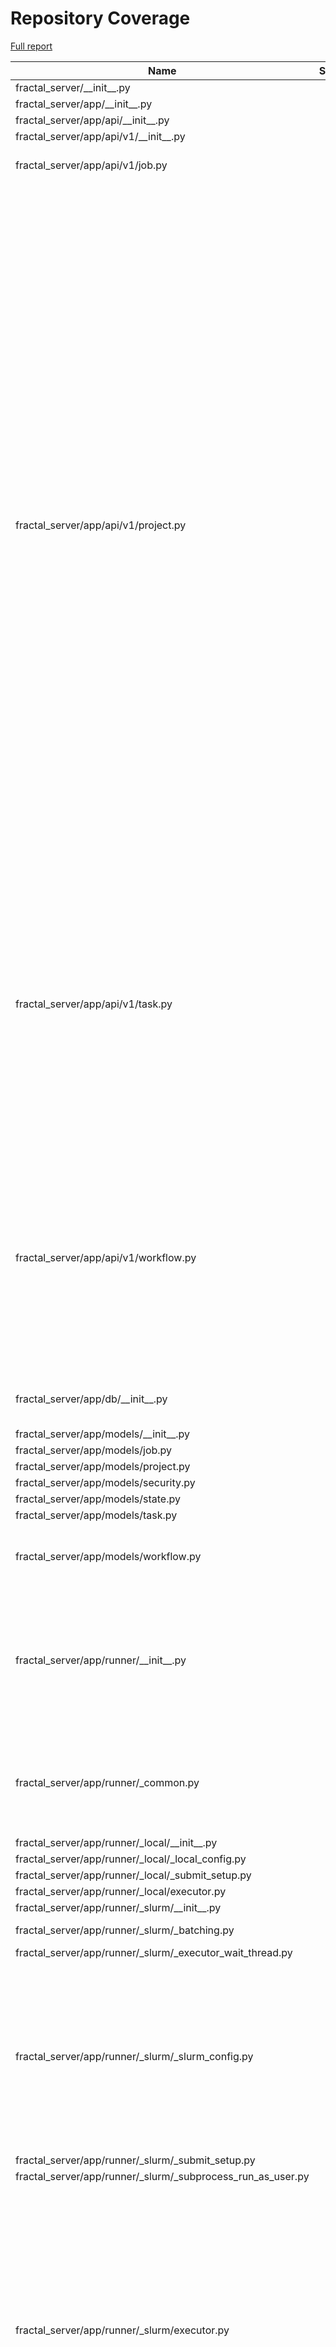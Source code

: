 # Repository Coverage

[Full report](https://htmlpreview.github.io/?https://github.com/fractal-analytics-platform/fractal-server/blob/python-coverage-comment-action-data/htmlcov/index.html)

| Name                                                              |    Stmts |     Miss |   Branch |   BrPart |   Cover |   Missing |
|------------------------------------------------------------------ | -------: | -------: | -------: | -------: | ------: | --------: |
| fractal\_server/\_\_init\_\_.py                                   |        1 |        0 |        0 |        0 |    100% |           |
| fractal\_server/app/\_\_init\_\_.py                               |        0 |        0 |        0 |        0 |    100% |           |
| fractal\_server/app/api/\_\_init\_\_.py                           |       17 |        0 |        0 |        0 |    100% |           |
| fractal\_server/app/api/v1/\_\_init\_\_.py                        |        0 |        0 |        0 |        0 |    100% |           |
| fractal\_server/app/api/v1/job.py                                 |       52 |        6 |       10 |        0 |     84% |37-38, 56, 69-70, 91 |
| fractal\_server/app/api/v1/project.py                             |      287 |       81 |       61 |       11 |     69% |108, 112, 121, 145, 147, 168-178, 182-192, 292-293, 302, 314-316, 335, 352-353, 379, 396, 398, 415, 417, 436, 457, 485, 508-509, 511-512, 536, 546, 562-569, 586-600, 624, 629, 642, 675-676, 686-691, 693-699, 705-720, 725->726, 726->725, 728-732, 743-744 |
| fractal\_server/app/api/v1/task.py                                |      206 |       41 |       28 |        1 |     77% |193-194, 205, 228-230, 258-274, 276, 292, 294-305, 307, 320, 323, 335-337, 357-366, 374, 388-394, 398 |
| fractal\_server/app/api/v1/workflow.py                            |      125 |       20 |       30 |        4 |     81% |62-63, 72, 76, 107-108, 152-153, 183-184, 188, 211, 253, 297-298, 336, 345, 373, 376, 395 |
| fractal\_server/app/db/\_\_init\_\_.py                            |       57 |       11 |        8 |        2 |     80% |31-35, 50, 58-59, 95-97 |
| fractal\_server/app/models/\_\_init\_\_.py                        |        8 |        0 |        0 |        0 |    100% |           |
| fractal\_server/app/models/job.py                                 |       30 |        0 |        0 |        0 |    100% |           |
| fractal\_server/app/models/project.py                             |       35 |        0 |        2 |        0 |    100% |           |
| fractal\_server/app/models/security.py                            |       18 |        0 |        0 |        0 |    100% |           |
| fractal\_server/app/models/state.py                               |       13 |        0 |        0 |        0 |    100% |           |
| fractal\_server/app/models/task.py                                |       22 |        0 |        0 |        0 |    100% |           |
| fractal\_server/app/models/workflow.py                            |       74 |        1 |       10 |        3 |     95% |78, 121->123, 179->182 |
| fractal\_server/app/runner/\_\_init\_\_.py                        |      123 |       15 |       20 |        7 |     85% |50-51, 58-59, 113, 116, 119, 122, 140->146, 158, 250-257 |
| fractal\_server/app/runner/\_common.py                            |      146 |        6 |       30 |        5 |     94% |112, 162-163, 166->exit, 173, 332, 334 |
| fractal\_server/app/runner/\_local/\_\_init\_\_.py                |       21 |        1 |        4 |        1 |     92% |       138 |
| fractal\_server/app/runner/\_local/\_local\_config.py             |       34 |        0 |        8 |        0 |    100% |           |
| fractal\_server/app/runner/\_local/\_submit\_setup.py             |        9 |        0 |        0 |        0 |    100% |           |
| fractal\_server/app/runner/\_local/executor.py                    |       27 |        0 |       12 |        0 |    100% |           |
| fractal\_server/app/runner/\_slurm/\_\_init\_\_.py                |       24 |        2 |        6 |        2 |     87% |    58, 63 |
| fractal\_server/app/runner/\_slurm/\_batching.py                  |       69 |        2 |       28 |        1 |     97% |   152-156 |
| fractal\_server/app/runner/\_slurm/\_executor\_wait\_thread.py    |       33 |        3 |       14 |        0 |     94% |     93-96 |
| fractal\_server/app/runner/\_slurm/\_slurm\_config.py             |      201 |        9 |       74 |        8 |     94% |165-166, 304, 322, 328, 343-350, 430-431, 534->538, 538->543, 543->549 |
| fractal\_server/app/runner/\_slurm/\_submit\_setup.py             |       12 |        0 |        0 |        0 |    100% |           |
| fractal\_server/app/runner/\_slurm/\_subprocess\_run\_as\_user.py |       47 |        1 |       14 |        1 |     97% |        92 |
| fractal\_server/app/runner/\_slurm/executor.py                    |      368 |       24 |      118 |       13 |     92% |128, 140, 208-209, 212-215, 219, 436, 531, 538, 761, 811->814, 830, 890, 907-913, 976-981, 984-991, 1049->1048 |
| fractal\_server/app/runner/common.py                              |      111 |       19 |       38 |       12 |     75% |121, 132, 137, 142, 145->148, 149, 162, 225-231, 238, 254, 261-272, 276, 299->301 |
| fractal\_server/app/security/\_\_init\_\_.py                      |       79 |       13 |        8 |        1 |     79% |175, 177, 194-235 |
| fractal\_server/common/\_\_init\_\_.py                            |        0 |        0 |        0 |        0 |    100% |           |
| fractal\_server/common/schemas/\_\_init\_\_.py                    |        8 |        0 |        0 |        0 |    100% |           |
| fractal\_server/common/schemas/\_validators.py                    |       29 |        6 |       14 |        6 |     72% |12, 15, 29, 31, 47, 50 |
| fractal\_server/common/schemas/applyworkflow.py                   |       33 |        3 |        0 |        0 |     91% |     70-72 |
| fractal\_server/common/schemas/manifest.py                        |       29 |        1 |        2 |        1 |     94% |        95 |
| fractal\_server/common/schemas/project.py                         |       52 |        0 |        0 |        0 |    100% |           |
| fractal\_server/common/schemas/state.py                           |       15 |        3 |        0 |        0 |     80% |     32-34 |
| fractal\_server/common/schemas/task.py                            |       78 |        1 |        6 |        1 |     98% |       137 |
| fractal\_server/common/schemas/user.py                            |       20 |        0 |        0 |        0 |    100% |           |
| fractal\_server/common/schemas/workflow.py                        |       62 |        1 |        7 |        1 |     97% |       101 |
| fractal\_server/config.py                                         |      135 |       25 |       34 |        9 |     74% |140-158, 178-185, 186->exit, 200-202, 203->exit, 318-320, 322, 329, 341-367 |
| fractal\_server/logger.py                                         |       50 |        0 |       12 |        0 |    100% |           |
| fractal\_server/main.py                                           |       57 |       12 |       12 |        2 |     77% |68-69, 79, 121, 123, 127-134, 185-191 |
| fractal\_server/syringe.py                                        |       29 |        2 |        2 |        0 |     94% |     93-94 |
| fractal\_server/tasks/\_\_init\_\_.py                             |        0 |        0 |        0 |        0 |    100% |           |
| fractal\_server/tasks/collection.py                               |      166 |       10 |       52 |       12 |     90% |81-82, 135, 144, 164, 171-173, 209->exit, 228->252, 234->exit, 237->exit, 243->exit, 303, 426->exit, 435 |
| fractal\_server/utils.py                                          |       22 |        0 |        2 |        0 |    100% |           |
|                                                         **TOTAL** | **3034** |  **319** |  **666** |  **104** | **87%** |           |


## Setup coverage badge

Below are examples of the badges you can use in your main branch `README` file.

### Direct image

[![Coverage badge](https://raw.githubusercontent.com/fractal-analytics-platform/fractal-server/python-coverage-comment-action-data/badge.svg)](https://htmlpreview.github.io/?https://github.com/fractal-analytics-platform/fractal-server/blob/python-coverage-comment-action-data/htmlcov/index.html)

This is the one to use if your repository is private or if you don't want to customize anything.

### [Shields.io](https://shields.io) Json Endpoint

[![Coverage badge](https://img.shields.io/endpoint?url=https://raw.githubusercontent.com/fractal-analytics-platform/fractal-server/python-coverage-comment-action-data/endpoint.json)](https://htmlpreview.github.io/?https://github.com/fractal-analytics-platform/fractal-server/blob/python-coverage-comment-action-data/htmlcov/index.html)

Using this one will allow you to [customize](https://shields.io/endpoint) the look of your badge.
It won't work with private repositories. It won't be refreshed more than once per five minutes.

### [Shields.io](https://shields.io) Dynamic Badge

[![Coverage badge](https://img.shields.io/badge/dynamic/json?color=brightgreen&label=coverage&query=%24.message&url=https%3A%2F%2Fraw.githubusercontent.com%2Ffractal-analytics-platform%2Ffractal-server%2Fpython-coverage-comment-action-data%2Fendpoint.json)](https://htmlpreview.github.io/?https://github.com/fractal-analytics-platform/fractal-server/blob/python-coverage-comment-action-data/htmlcov/index.html)

This one will always be the same color. It won't work for private repos. I'm not even sure why we included it.

## What is that?

This branch is part of the
[python-coverage-comment-action](https://github.com/marketplace/actions/python-coverage-comment)
GitHub Action. All the files in this branch are automatically generated and may be
overwritten at any moment.